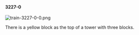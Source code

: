 #### 3227-0
![train-3227-0-0.png](https://github.com/lil-lab/nlvr/raw/master/nlvr/train/images/24/train-3227-0-0.png "train-3227-0-0.png")

There is a yellow block as the top of a tower with three blocks.